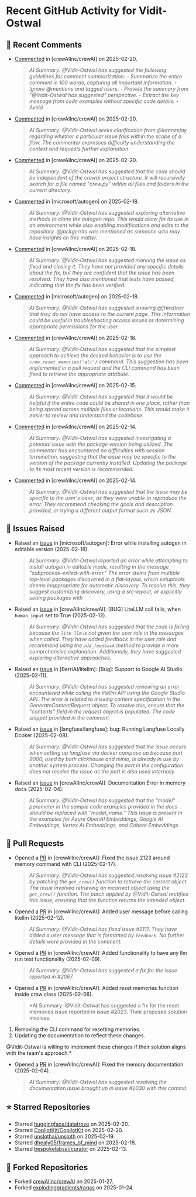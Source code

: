 # Recent GitHub Activity for Vidit-Ostwal

## 💬 Recent Comments
- [Commented](https://github.com/crewAIInc/crewAI/issues/2051#issuecomment-2671690311) in [crewAIInc/crewAI] on 2025-02-20.
  > *AI Summary: @Vidit-Ostwal has suggested the following guidelines for comment summarization: - Summarize the entire comment in 100 words, capturing all important information. - Ignore @mentions and tagged users. - Provide the summary from "@Vidit-Ostwal has suggested" perspective. - Extract the key message from code examples without specific code details. - Avoid*
- [Commented](https://github.com/crewAIInc/crewAI/issues/2123#issuecomment-2670361982) in [crewAIInc/crewAI] on 2025-02-20.
  > *AI Summary: @Vidit-Ostwal seeks clarification from @lorenzejay regarding whether a particular issue falls within the scope of a flow. The commenter expresses difficulty understanding the context and requests further explanation.*
- [Commented](https://github.com/crewAIInc/crewAI/issues/2123#issuecomment-2670361167) in [crewAIInc/crewAI] on 2025-02-20.
  > *AI Summary: @Vidit-Ostwal has suggested that the code should be independent of the crewai project structure. It will recursively search for a file named "crew.py" within all files and folders in the current directory.*
- [Commented](https://github.com/microsoft/autogen/issues/5591#issuecomment-2666323375) in [microsoft/autogen] on 2025-02-18.
  > *AI Summary: @Vidit-Ostwal has suggested exploring alternative methods to clone the autogen repo. This would allow for its use in an environment while also enabling modifications and edits to the repository. @jackgerrits was mentioned as someone who may have insights on this matter.*
- [Commented](https://github.com/crewAIInc/crewAI/pull/1985#issuecomment-2665955523) in [crewAIInc/crewAI] on 2025-02-18.
  > *AI Summary: @Vidit-Ostwal has suggested marking the issue as fixed and closing it. They have not provided any specific details about the fix, but they are confident that the issue has been resolved. They have also mentioned that tests have passed, indicating that the fix has been verified.*
- [Commented](https://github.com/microsoft/autogen/issues/5579#issuecomment-2665605410) in [microsoft/autogen] on 2025-02-18.
  > *AI Summary: @Vidit-Ostwal has suggested showing @fniedtner that they do not have access to the current page. This information could be useful in troubleshooting access issues or determining appropriate permissions for the user.*
- [Commented](https://github.com/crewAIInc/crewAI/issues/2123#issuecomment-2664518371) in [crewAIInc/crewAI] on 2025-02-18.
  > *AI Summary: @Vidit-Ostwal has suggested that the simplest approach to achieve the desired behavior is to use the `crew.reset_memories('all')` command. This suggestion has been implemented in a pull request and the CLI command has been fixed to retrieve the appropriate attribute.*
- [Commented](https://github.com/crewAIInc/crewAI/issues/2131#issuecomment-2660681309) in [crewAIInc/crewAI] on 2025-02-15.
  > *AI Summary: @Vidit-Ostwal has suggested that it would be helpful if the entire code could be shared in one place, rather than being spread across multiple files or locations. This would make it easier to review and understand the codebase.*
- [Commented](https://github.com/crewAIInc/crewAI/issues/2102#issuecomment-2659922689) in [crewAIInc/crewAI] on 2025-02-14.
  > *AI Summary: @Vidit-Ostwal has suggested investigating a potential issue with the package version being utilized. The commenter has encountered no difficulties with session termination, suggesting that the issue may be specific to the version of the package currently installed. Updating the package to its most recent version is recommended.*
- [Commented](https://github.com/crewAIInc/crewAI/issues/2105#issuecomment-2659884693) in [crewAIInc/crewAI] on 2025-02-14.
  > *AI Summary: @Vidit-Ostwal has suggested that the issue may be specific to the user's case, as they were unable to reproduce the error. They recommend checking the goals and description provided, or trying a different output format such as JSON.*

## 🐛 Issues Raised
- Raised an [issue](https://github.com/microsoft/autogen/issues/5591) in [microsoft/autogen]: Error while installing autogen in editable version (2025-02-18).
  > *AI Summary: @Vidit-Ostwal reported an error while attempting to install autogen in editable mode, resulting in the message "subprocess-exited-with-error." The error stems from multiple top-level packages discovered in a flat-layout, which setuptools deems inappropriate for automatic discovery. To resolve this, they suggest customizing discovery, using a src-layout, or explicitly setting packages with*
- Raised an [issue](https://github.com/crewAIInc/crewAI/issues/2111) in [crewAIInc/crewAI]: [BUG] LiteLLM call fails, when `human_input` set to True (2025-02-12).
  > *AI Summary: @Vidit-Ostwal has suggested that the code is failing because the `lite llm` is not given the user role in the messages when called. They have added feedback in the user role and recommend using the `add_feedback` method to provide a more comprehensive explanation. Additionally, they have suggested exploring alternative approaches,*
- Raised an [issue](https://github.com/BerriAI/litellm/issues/8467) in [BerriAI/litellm]: [Bug]: Support to Google AI Studio (2025-02-11).
  > *AI Summary: @Vidit-Ostwal has suggested reviewing an error encountered while calling the litellm API using the Google Studio API. The error is related to missing content specification in the GenerateContentRequest object. To resolve this, ensure that the "contents" field in the request object is populated. The code snippet provided in the comment*
- Raised an [issue](https://github.com/langfuse/langfuse/issues/5432) in [langfuse/langfuse]: bug: Running Langfuse Locally Dcoker (2025-02-08).
  > *AI Summary: @Vidit-Ostwal has suggested that the issue occurs when setting up langfuse via docker compose up because port 9000, used by both clickhouse and minio, is already in use by another system process. Changing the port in the configuration does not resolve the issue as the port is also used internally.*
- Raised an [issue](https://github.com/crewAIInc/crewAI/issues/2030) in [crewAIInc/crewAI]: Documentation Error in memory docs (2025-02-04).
  > *AI Summary: @Vidit-Ostwal has suggested that the "model" parameter in the sample code examples provided in the docs should be replaced with "model_name." This issue is present in the examples for Azure OpenAI Embeddings, Google AI Embeddings, Vertex AI Embeddings, and Cohere Embeddings.*

## 🚀 Pull Requests
- Opened a [PR](https://github.com/crewAIInc/crewAI/pull/2155) in [crewAIInc/crewAI]: Fixed the issue 2123 around memory command with CLI (2025-02-17).
  > *AI Summary: @Vidit-Ostwal has suggested resolving issue #2123 by patching the `get_crew()` function to retrieve the correct object. The issue involved retrieving an incorrect object using the `get_crew()` function. The patch applied by @Vidit-Ostwal rectifies this issue, ensuring that the function returns the intended object.*
- Opened a [PR](https://github.com/crewAIInc/crewAI/pull/2112) in [crewAIInc/crewAI]: Added user message before calling litellm (2025-02-12).
  > *AI Summary: @Vidit-Ostwal has fixed issue #2111. They have added a user message that is formatted by `feedback`. No further details were provided in the comment.*
- Opened a [PR](https://github.com/crewAIInc/crewAI/pull/2071) in [crewAIInc/crewAI]: Added functionality to have any llm run test functionality (2025-02-09).
  > *AI Summary: @Vidit-Ostwal has suggested a fix for the issue reported in #2067.*
- Opened a [PR](https://github.com/crewAIInc/crewAI/pull/2047) in [crewAIInc/crewAI]: Added reset memories function inside crew class (2025-02-06).
  > *AI Summary: @Vidit-Ostwal has suggested a fix for the reset memories issue reported in issue #2023. Their proposed solution involves:

1. Removing the CLI command for resetting memories.
2. Updating the documentation to reflect these changes.

@Vidit-Ostwal is willing to implement these changes if their solution aligns with the team's approach.*
- Opened a [PR](https://github.com/crewAIInc/crewAI/pull/2031) in [crewAIInc/crewAI]: Fixed the memory documentation (2025-02-04).
  > *AI Summary: @Vidit-Ostwal has suggested resolving the documentation issue brought up in issue #2030 with this commit.*

## ⭐ Starred Repositories
- Starred [huggingface/datatrove](https://github.com/huggingface/datatrove) on 2025-02-20.
- Starred [CopilotKit/CopilotKit](https://github.com/CopilotKit/CopilotKit) on 2025-02-20.
- Starred [unslothai/unsloth](https://github.com/unslothai/unsloth) on 2025-02-19.
- Starred [dhealy05/frames_of_mind](https://github.com/dhealy05/frames_of_mind) on 2025-02-18.
- Starred [bespokelabsai/curator](https://github.com/bespokelabsai/curator) on 2025-02-13.

## 🍴 Forked Repositories
- Forked [crewAIInc/crewAI](https://github.com/Vidit-Ostwal/crewAI) on 2025-01-27.
- Forked [explodinggradients/ragas](https://github.com/Vidit-Ostwal/ragas) on 2025-01-24.
